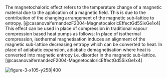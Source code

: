 
The magnetochaloric effect refers to the temperature change of a magnetic material due to the application of a magnetic field. This is due to the contribution of the changing arrangement of the magnetic sub-lattice to entropy. [@casanovaifernandezF2004-MagnetocaloricEffectGd5SixGe1x4] 
This effect can be used in place of compression in traditional vapour compression based heat pumps as follows: In place of isothermal compression, isothermal magnetisation induces an alignment of the magnetic sub-lattice decreasing entropy which can be converted to heat. In place of adiabatic expansion, adiabatic demagnetisation where heat is converted into magnetic entropy i.e. disorder in the magnetic sub-lattice.[@casanovaifernandezF2004-MagnetocaloricEffectGd5SixGe1x4]

![figure-3-x105-y258|400](figure-3-x105-y258.png)
